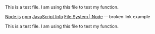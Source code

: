 This is a test file.
I am using this file to test my function.

[Node.js](https://nodejs.org/)
[npm](https://www.npmjs.com/)
[JavaScript Info](https://javascript.info/)
[File System | Node](https://nodejs.org/api/fs) -- broken link example

This is a test file.
I am using this file to test my function.